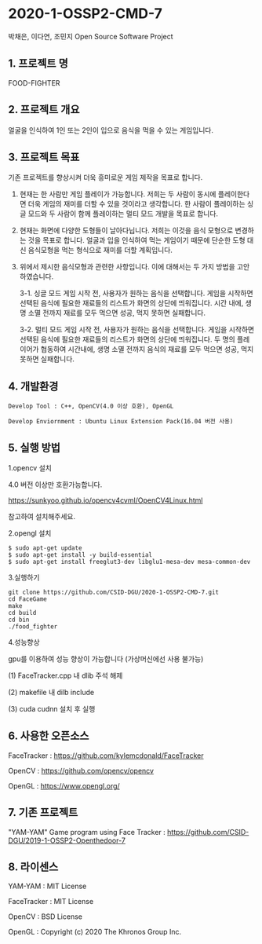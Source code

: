 # 2020-1-OSSP2-CMD-7
박채은, 이다연, 조민지
Open Source Software Project

## 1. 프로젝트 명
FOOD-FIGHTER


## 2. 프로젝트 개요
얼굴을 인식하여 1인 또는 2인이 입으로 음식을 먹을 수 있는 게임입니다.


## 3. 프로젝트 목표
기존 프로젝트를 향상시켜 더욱 흥미로운 게임 제작을 목표로 합니다. 

1. 현재는 한 사람만 게임 플레이가 가능합니다. 저희는 두 사람이 동시에 플레이한다면 더욱 게임의 재미를 더할 수 있을 것이라고 생각합니다. 한 사람이 플레이하는 싱글 모드와 두 사람이 함께 플레이하는 멀티 모드 개발을 목표로 합니다.

2. 현재는 화면에 다양한 도형들이 날아다닙니다. 저희는 이것을 음식 모형으로 변경하는 것을 목표로 합니다. 얼굴과 입을 인식하여 먹는 게임이기 때문에 단순한 도형 대신 음식모형을 먹는 형식으로 재미를 더할 계획입니다.

3. 위에서 제시한 음식모형과 관련한 사항입니다. 이에 대해서는 두 가지 방법을 고안하였습니다.

    3-1. 싱글 모드 게임 시작 전, 사용자가 원하는 음식을 선택합니다. 게임을 시작하면 선택된 음식에 필요한 재료들의 리스트가 화면의 상단에 띄워집니다. 시간 내에, 생명 소멸 전까지 재료를 모두 먹으면 성공, 먹지 못하면 실패합니다.

    3-2. 멀티 모드 게임 시작 전, 사용자가 원하는 음식을 선택합니다. 게임을 시작하면 선택된 음식에 필요한 재료들의 리스트가 화면의 상단에 띄워집니다. 두 명의 플레이어가 협동하여 시간내에, 생명 소멸 전까지 음식의 재료를 모두 먹으면 성공, 먹지 못하면 실패합니다.


## 4. 개발환경
```
Develop Tool : C++, OpenCV(4.0 이상 호환), OpenGL

Develop Enviornment : Ubuntu Linux Extension Pack(16.04 버전 사용)
```

## 5. 실행 방법
1.opencv 설치

4.0 버전 이상만 호환가능합니다.

https://sunkyoo.github.io/opencv4cvml/OpenCV4Linux.html 

참고하여 설치해주세요.

2.opengl 설치
```
$ sudo apt-get update
$ sudo apt-get install -y build-essential
$ sudo apt-get install freeglut3-dev libglu1-mesa-dev mesa-common-dev
```
3.실행하기
```
git clone https://github.com/CSID-DGU/2020-1-OSSP2-CMD-7.git
cd FaceGame
make
cd build
cd bin
./food_fighter
```
4.성능향상

gpu를 이용하여 성능 향상이 가능합니다
 (가상머신에선 사용 불가능)

(1) FaceTracker.cpp 내 dlib 주석 해제

(2) makefile 내 dilb include

(3) cuda cudnn 설치 후 실행


## 6. 사용한 오픈소스
FaceTracker : https://github.com/kylemcdonald/FaceTracker

OpenCV : https://github.com/opencv/opencv

OpenGL : https://www.opengl.org/


## 7. 기존 프로젝트
"YAM-YAM" Game program using Face Tracker : https://github.com/CSID-DGU/2019-1-OSSP2-Openthedoor-7


## 8. 라이센스
YAM-YAM : MIT License

FaceTracker : MIT License

OpenCV : BSD License

OpenGL : Copyright (c) 2020 The Khronos Group Inc.



